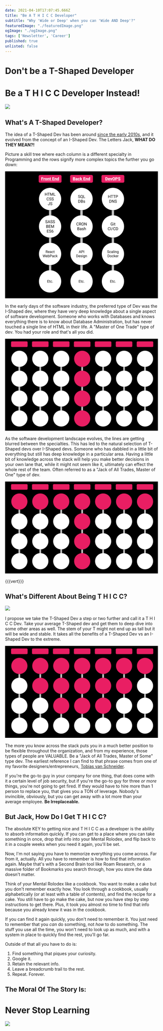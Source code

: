 ```yaml
---
date: 2021-04-10T17:07:45.666Z
title: "Be A T H I C C Developer" 
subtitle: "Why 'Wide or Deep' when you can 'Wide AND Deep'?"
featuredImage: "./featuredImage.png"
ogImage: "./ogImage.png"
tags: ['Newsletter', 'Career']
published: true
unlisted: false
--- 
```


# Don't be a T-Shaped Developer
# Be a T&nbsp;H&nbsp;I&nbsp;C&nbsp;C Developer Instead!

![](https://media.giphy.com/media/kcOVt7d7hcUVkADVS1/giphy.gif)

## What's A T-Shaped Developer?
The idea of a T-Shaped Dev has been around [since the early 2010s](https://en.wikipedia.org/wiki/T-shaped_skills), and it evolved from the concept of an I-Shaped Dev. The Letters Jack, **WHAT DO THEY MEAN?!**

Picture a skill tree where each column is a different specialty in Programming and the rows signify more complex topics the further you go down:

![Dev Skill Tree](./dev-skill-tree.png) 

In the early days of the software industry, the preferred type of Dev was the I-Shaped dev, where they have very deep knowledge about a single aspect of software development. Someone who works with Databases and knows everything there is to know about Database Administration, but has never touched a single line of HTML in their life. A "Master of One Trade" type of dev. You had your role and that's all you did.

![Dev Skill Tree of an I-Shape Dev](./skill-tree--i-dev.png) 


As the software development landscape evolves, the lines are getting blurred between the specialties. This has led to the natural selection of T-Shaped devs over I-Shaped devs. Someone who has dabbled in a little bit of everything but still has deep knowledge in a particular area. Having a little bit of knowledge across the stack will help you make better decisions in your own lane that, while it might not seem like it, ultimately can effect the whole rest of the team. Often referred to as a "Jack of All Trades, Master of One" type of dev.

![Dev Skill Tree of an T-Shape Dev](./skill-tree--t-dev.png) 

{{{vert}}}

## What's Different About Being T H I C C?

![](https://media.giphy.com/media/PN5d7H16UzSrS/giphy.gif)

I propose we take the T-Shaped Dev a step or two further and call it a T H I C C Dev. Take your average T-Shaped dev and get them to deep dive into some other areas as well. The stem of your T might not end up as tall but it will be wide and stable. It takes all the benefits of a T-Shaped Dev vs an I-Shaped Dev to the extreme. 

![Dev Skill Tree of an T-Shape Dev](./skill-tree--thicc-dev.png) 


The more you know across the stack puts you in a much better position to be flexible throughout the organization, and from my experience, those types of people are VALUABLE. Be a "Jack of All Trades, Master of Some" type dev. The earliest reference I can find to that phrase comes from one of my favorite designers/entrepreneurs, [Tobias van Schneider](https://vanschneider.com/blog/a-jack-of-all-trades/). 

If you're the go-to guy in your company for one thing, that does come with it a certain level of job security, but if you're the go-to guy for three _or more_ things, you're not going to get fired. If they would have to hire more than 1 person to replace you, that gives you a TON of leverage. Nobody's invincible, obviously, but you can get away with a lot more than your average employee. **Be Irreplaceable.**

## But Jack, How Do I Get T H I C C?

The absolute KEY to getting nice and T H I C C as a developer is the ability to absorb information quickly. If you can get to a place where you can take something in once, drop that info into your Mental Rolodex, and flip back to it in a couple weeks when you need it again, you'll be set. 

Now, I'm not saying you have to memorize everything you come across. Far from it, actually. All you have to remember is how to find that information again. Maybe that's with a Second Brain tool like Roam Research, or a massive folder of Bookmarks you search through, how you store the data doesn't matter. 

Think of your Mental Rolodex like a cookbook. You want to make a cake but you don't remember exactly how. You look through a cookbook, usually alphabetically (or at least with a table of contents), and find the recipe for a cake. You still have to go make the cake, but now you have step by step instructions to get there. Plus, it took you almost no time to find that info because you already knew it was in the cookbook. 

If you can find it again quickly, you don't need to remember it. You just need to remember that you _can_ do something, not _how_ to do something. The stuff you use all the time, you won't need to look up as much, and with a system in place to quickly find the rest, you'll go far. 

Outside of that all you have to do is: 

1. Find something that piques your curiosity.
2. Google it.
3. Retain the relevant info.
4. Leave a breadcrumb trail to the rest.
5. Repeat. Forever.

## The Moral Of The Story Is:

# Never Stop Learning

![](https://media.giphy.com/media/xUe3hdl4MY59NcMyjy/giphy.gif)